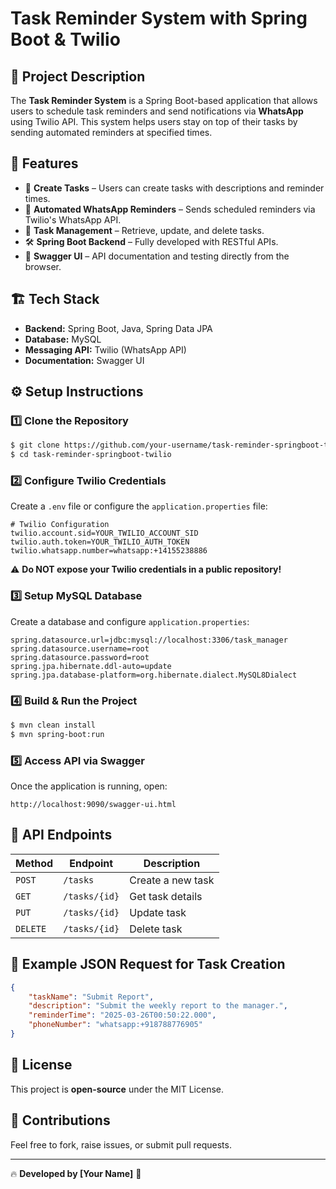 # Task Reminder System with Spring Boot & Twilio

## 📌 Project Description
The **Task Reminder System** is a Spring Boot-based application that allows users to schedule task reminders and send notifications via **WhatsApp** using Twilio API. This system helps users stay on top of their tasks by sending automated reminders at specified times.

## 🚀 Features
- 📝 **Create Tasks** – Users can create tasks with descriptions and reminder times.
- 🔔 **Automated WhatsApp Reminders** – Sends scheduled reminders via Twilio's WhatsApp API.
- 📅 **Task Management** – Retrieve, update, and delete tasks.
- 🛠 **Spring Boot Backend** – Fully developed with RESTful APIs.
- 📑 **Swagger UI** – API documentation and testing directly from the browser.

## 🏗️ Tech Stack
- **Backend:** Spring Boot, Java, Spring Data JPA
- **Database:** MySQL
- **Messaging API:** Twilio (WhatsApp API)
- **Documentation:** Swagger UI

## ⚙️ Setup Instructions
### 1️⃣ Clone the Repository
```sh
$ git clone https://github.com/your-username/task-reminder-springboot-twilio.git
$ cd task-reminder-springboot-twilio
```

### 2️⃣ Configure Twilio Credentials
Create a `.env` file or configure the `application.properties` file:
```properties
# Twilio Configuration
twilio.account.sid=YOUR_TWILIO_ACCOUNT_SID
twilio.auth.token=YOUR_TWILIO_AUTH_TOKEN
twilio.whatsapp.number=whatsapp:+14155238886
```
⚠️ **Do NOT expose your Twilio credentials in a public repository!**

### 3️⃣ Setup MySQL Database
Create a database and configure `application.properties`:
```properties
spring.datasource.url=jdbc:mysql://localhost:3306/task_manager
spring.datasource.username=root
spring.datasource.password=root
spring.jpa.hibernate.ddl-auto=update
spring.jpa.database-platform=org.hibernate.dialect.MySQL8Dialect
```

### 4️⃣ Build & Run the Project
```sh
$ mvn clean install
$ mvn spring-boot:run
```

### 5️⃣ Access API via Swagger
Once the application is running, open:
```
http://localhost:9090/swagger-ui.html
```

## 📩 API Endpoints
| Method | Endpoint | Description |
|--------|---------|-------------|
| `POST` | `/tasks` | Create a new task |
| `GET` | `/tasks/{id}` | Get task details |
| `PUT` | `/tasks/{id}` | Update task |
| `DELETE` | `/tasks/{id}` | Delete task |

## 📌 Example JSON Request for Task Creation
```json
{
    "taskName": "Submit Report",
    "description": "Submit the weekly report to the manager.",
    "reminderTime": "2025-03-26T00:50:22.000",
    "phoneNumber": "whatsapp:+918788776905"
}
```

## 📜 License
This project is **open-source** under the MIT License.

## 🙌 Contributions
Feel free to fork, raise issues, or submit pull requests.

---
🔥 **Developed by [Your Name]** 🚀

